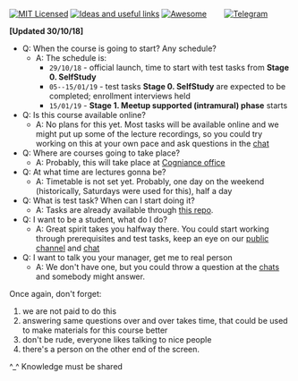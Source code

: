[![MIT Licensed][icon-mit]][license]
[![Ideas and useful links][icon-ideas]][ideas]
[![Awesome][icon-awesome]][awesome]
&nbsp;&nbsp;&nbsp;&nbsp;&nbsp;&nbsp;
[![Telegram][icon-chat]][chat]

**[Updated 30/10/18]**
- Q: When the course is going to start? Any schedule?
  + A: The schedule is:
    * `29/10/18` - official launch, time to start with test tasks from **Stage 0. SelfStudy**
    * `05--15/01/19` - test tasks **Stage 0. SelfStudy** are expected to be completed; enrollment interviews held
    * `15/01/19` - **Stage 1. Meetup supported (intramural) phase** starts
- Q: Is this course available online?
  + A: No plans for this yet. Most tasks will be available online and we might put up some of the lecture recordings, so you could try working on this at your own pace and ask questions in the [chat]
- Q: Where are courses going to take place?
  + A: Probably, this will take place at [Cogniance office](https://goo.gl/maps/cVxLSCpWPUB2)
- Q: At what time are lectures gonna be?
  + A: Timetable is not set yet. Probably, one day on the weekend (historically, Saturdays were used for this), half a day
- Q: What is test task? When can I start doing it?
  + A: Tasks are already available through [this repo](https://github.com/kottans/frontend#ready).
- Q: I want to be a student, what do I do?
  + A: Great spirit takes you halfway there. You could start working through prerequisites and test tasks, keep an eye on our [public channel](https://twitter.com/kottans_org) and [chat]
- Q: I want to talk you your manager, get me to real person
  + A: We don't have one, but you could throw a question at the [chats](https://github.com/kottans/frontend#chats) and somebody might answer.

Once again, don't forget:
1) we are not paid to do this
2) answering same questions over and over takes time, that could be used to make materials for this course better
3) don't be rude, everyone likes talking to nice people
4) there's a person on the other end of the screen.

^_^ Knowledge must be shared
  
[icon-chat]: https://img.shields.io/badge/chat-on%20telegram-blue.svg
[icon-mit]: https://img.shields.io/badge/license-MIT-blue.svg
[icon-ideas]: https://img.shields.io/badge/google--doc-ideas-ff69b4.svg
[icon-awesome]: https://cdn.rawgit.com/sindresorhus/awesome/d7305f38d29fed78fa85652e3a63e154dd8e8829/media/badge.svg

[license]: https://github.com/Kottans/web/blob/master/LICENSE.md
[awesome]: https://github.com/sindresorhus/awesome#front-end-development
[ideas]: https://docs.google.com/spreadsheets/d/1bZJhYjK3VHOS2HmQb2Fs4aHfEBt8mp1F09j9nEEDaqE/edit#gid=818017811
[chat]: https://t.me/joinchat/CX8EF1JmLm9IM6J6oy2U7Q
